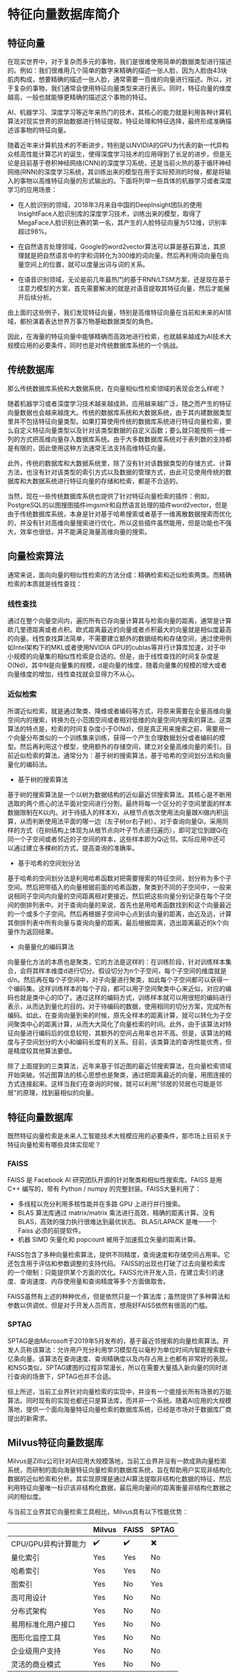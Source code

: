 # 特征向量数据库简介

## 特征向量
在现实世界中，对于复杂而多元的事物，我们是很难使用简单的数据类型进行描述的。例如：我们很难用几个简单的数字来精确的描述一张人脸，因为人脸由43块肌肉构成，想要精确的描述一张人脸，通常需要一百维的向量进行描述。所以，对于复杂的事物，我们通常会使用特征向量类型来进行表示。同时，特征向量的维度越高，一般也就能够更精确的描述这个事物的特征。

AI、机器学习、深度学习等近年来热门的技术，其核心的能力就是利用各种计算机算法对现实世界的原始数据进行特征提取，特征处理和特征选择，最终形成准确描述该事物的特征向量。

随着近年来计算机技术的不断进步，特别是以NVIDIA的GPU为代表的新一代异构众核高性能计算芯片的诞生，使得深度学习技术的应用得到了长足的进步。但是无论是目前基于卷积神经网络(CNN)的深度学习系统，还是当前火热的基于循环神经网络(RNN)的深度学习系统，其训练出来的模型在用于实际预测的时候，都是将输入的事物以高维特征向量的形式输出的。下面将列举一些具体的机器学习或者深度学习的应用场景：

- 在人脸识别的领域，2018年3月来自中国的DeepInsight团队的使用InsightFace人脸识别库的深度学习技术，训练出来的模型，取得了MegaFace人脸识别比赛的第一名，其产生的人脸特征向量为512维，识别率超过98%。

- 在自然语言处理领域，Google的word2vector算法可以算是基石算法，其原理就是把自然语言中的字和词转化为300维的词向量。然后再利用词向量在向量空间上的位置，就可以度量出词与词的关系。

- 在语音识别领域，无论是前几年最热门的基于RNN/LTSM方案，还是现在基于注意力模型的方案，首先需要解决的就是对语音提取其特征向量，然后才能展开后续分析。

由上面的这些例子，我们发现特征向量，特别是高维特征向量在当前和未来的AI领域，都扮演着表达世界万事万物基础数据类型的角色。

因此，在海量的特征向量中能够精确而高效地进行检索，也就越来越成为AI技术大规模应用的必要条件，同时也是对传统数据库系统的一个挑战。

## 传统数据库
那么传统数据库系统和大数据系统，在向量相似性检索领域的表现会怎么样呢？

随着机器学习或者深度学习技术越来越成熟，应用越来越广泛，随之而产生的特征向量数据也会越来越庞大。传统的数据库系统和大数据系统，由于其内建数据类型里并不包括特征向量类型。如果打算使用传统的数据库系统进行特征向量检索，要么自定义特征向量类型以及针对该类型数据的自定义函数；要么就只能按照一维一列的方式把高维向量存入数据库系统。由于大多数数据库系统对于表列数的支持都是有限的，因此使用这种方法通常无法支持高维特征向量。

此外，传统的数据库和大数据系统里，除了没有针对该数据类型的存储方式、计算方法，也没有针对该类型的索引方式以及数据的管理方式，由此可见使用传统的数据库和大数据系统进行特征向量的存储和检索，都是不合适的。

当然，现在一些传统数据库系统也提供了针对特征向量检索的插件：例如，PostgreSQL的以图搜图插件imgsmlr和自然语言处理的插件word2vector，但是由于传统数据库系统，本身是针对基于哈希搜索或者基于一维离散数据搜索而优化的，并没有针对高维向量搜索进行优化，所以这些插件虽然能用，但是功能也不强大，效率也很低，并不能满足海量高维向量的搜索。

## 向量检索算法
通常来说，面向向量的相似性检索的方法分成：精确检索和近似检索两类。而精确检索的本质就是线性查找：

### 线性查找

通过在整个向量空间内，遍历所有已存向量计算其与检索向量的距离，通常是计算欧几里德距离或者点积。欧式距离最近的向量或者点积最大的向量就是相似度最高的向量。线性查找算法简单，不需要建立额外的数据结构和存储空间，通过使用例如Intel架构下的MKL或者使用NVIDIA GPU的cublas等并行计算库加速，对于中小规模的向量集的相似性检索是合适的。但是，由于线性查找的时间复杂度是O(Nd)，其中N是向量集的规模，d是向量的维度，随着向量集的规模的增大或者向量维度的增加，线性查找就会显得力不从心。

### 近似检索

所谓近似检索，就是通过聚类、降维或者编码等方式，将原来需要在全量高维向量空间内的搜索，转换为在小范围空间或者相对低维的向量空间内搜索的算法。这类算法的特点是，检索的时间复杂度小于O(Nd)，但是真正用来搜索之前，需要用一个向量分布类似的一个训练集来训练，获得一个产生合理数据划分或者编码的模型。然后再利用这个模型，使用额外的存储空间，建立对全量高维向量的索引。目前近似检索的算法，通常分为：基于树的搜索算法，基于哈希的空间划分法和向量量化的编码法。

- 基于树的搜索算法

基于树的搜索算法是一个以树为数据结构的近似最近邻搜索算法。其核心是不断用选取的两个质心的法平面对空间进行分割，最终将每一个区分的子空间里面的样本数据限制在K以内。对于待插入的样本Xi，从根节点依次使用法向量跟Xi做内积运算，从而判断使用法平面的哪一边（左子树or右子树）。对于查询向量Qi，采用同样的方式（在树结构上体现为从根节点向叶子节点递归遍历），即可定位到跟Qi在同一个子空间或者邻近的子空间的样本，这些样本即为Qi近邻。实际应用中还可以通过建立多棵树的方式，提高查询的准确率。

- 基于哈希的空间划分法

基于哈希的空间划分法是利用哈希函数对把需要搜索的特征空间，划分称为多个子空间。然后把带插入的向量根据前面的哈希函数，聚类到不同的子空间中，一般来说相同子空间内向量的空间距离相对更接近。然后把这些向量分别记录在每个子空间的倒排列表中。对于查询向量的来说，首先也是用哈希函数找到和这个向量最近的一个或多个子空间。然后再根据子空间中心点到该向量的距离，由近及远，计算其倒排列表中所有向量与查询向量的距离。最后根据距离，选出距离最近的k个向量作为返回结果。

- 向量量化的编码算法

向量量化方法的本质也是聚类，它的方法是这样的：在训练阶段，针对训练样本集合，会将其样本维度d进行切分。假设切分为n个子空间，每个子空间的维度就是d/n。然后再在每个子空间中，对子向量进行聚类，如此每个子空间都可以获得一个编码集。这样训练样本的每个子段，都可以用子空间聚类中心来近似，对应的编码也就是类中心的ID了。通过这样的编码方式，训练样本就可以用很短的编码进行表示，从而达到量化的目的。对于待编码的数据，使用相同的切分方案，完成所有编码。如此，在查询向量到来的时候，原先全样本的距离计算，就可以转化为子空间聚类中心的距离计算，从而大大简化了向量检索的时间。此外，由于该算法对特征向量进行编码后的信息较短，其额外的空间占用率也并不高。但是，该算法的精度与子空间划分的大小和编码长度有的关系。目前，该类算法的查询性能优秀，但是精度较其他算法要低。

除了上面提到的三类算法，近年来基于邻近图的最近邻搜索算法，在向量检索领域开始突破。邻近图算法的核心思想也是聚类，通过把距离最近的向量，用图连接的方式连接起来。这样当我们在查询的时候，就可以利用"邻居的邻居也可能是邻居"的原理，找到最相似的向量。

## 特征向量数据库
既然特征向量检索是未来人工智能技术大规模应用的必要条件，那市场上目前关于特征向量检索有哪些具体实现呢？

### FAISS

FAISS 是 Facebook AI 研究团队开源的针对聚类和相似性搜索库。FAISS 是用 C++ 编写的，带有 Python / numpy 的完整封装。FAISS大量利用了：

- 多线程以充分利用多核性能并在多路 GPU 上进行并行搜索。
- BLAS 算法库通过 matrix/matrix 乘法进行高效、精确的距离计算。没有 BLAS，高效的强力执行很难达到最优状态。 BLAS/LAPACK 是唯一一个 Faiss 必须的前提软件。
- 机器 SIMD 矢量化和 popcount 被用于加速孤立矢量的距离计算。

FAISS包含了多种向量检索算法，提供不同精度，查询速度和存储空间占用率。它还包含用于评估和参数调整的支持代码。 FAISS的出现也打破了过去向量检索库的一个限制：只能提供某个方面的优化。FAISS允许开发人员，在建立索引的速度、查询速度、内存使用量和查询精度等多个方面做取舍。

FAISS虽然有上述的种种优点，但是依然只是一个算法库；虽然提供了多种算法和参数以供调优，但是对于开发人员而言，想用好FAISS依然有很高的门槛。

### SPTAG

SPTAG是由Microsoft于2019年5月发布的，基于最近邻搜索的向量检索算法。开发人员称该算法：允许用户充分利用学习模型在以毫秒为单位时间内智能搜索数十亿条向量。该算法在查询速度、查询精确度以及内存占用上也都有非常好的表现。和NSG类似，SPTAG建图的过程非常漫长，所以在需要大量插入新向量的同时进行查询的场景下，SPTAG也并不合适。

综上所述，当前工业界针对向量检索的实现中，并没有一个能擅长所有场景的万能算法。同时现有的实现也都还只是算法库，而并非一个系统。随着AI应用的大规模落地，提供一个面向海量特征向量检索的数据库系统，已经是市场对于数据库厂商提出的新需求。

## Milvus特征向量数据库

Milvus是Zilliz公司针对AI应用大规模落地，当前工业界并没有一款成熟向量检索系统，而研制的面向海量特征向量检索的数据库系统，旨在帮助用户实现非结构化数据的近似检索和分析。其实现原理是通过AI算法提取非结构化数据的特征，然后利用特征向量唯一标识该非结构化数据，最后用向量间的距离衡量非结构化数据之间的相似度。

与当前工业界其它向量检索工具相比，Milvus具有以下性能优势：

|                   |Milvus    |  FAISS  |   SPTAG   |
|--------------------|----------|---------|-----------|
| CPU/GPU异构计算能力 |:heavy_check_mark:  |:heavy_check_mark: |:heavy_multiplication_x: |
| 量化索引           |   Yes     |  Yes    |    No     |
| 哈希索引           |   Yes     |  Yes    |    No     |
| 图索引             |  Yes      |  No     |   Yes    |
| 高可用设计         |   Yes     |  No      |    No    |
| 分布式架构         |   Yes     |   No     |    No    |
| 易用标准化用户接口  |    Yes    |   No     |    No    |
| 图形化监控工具      |    Yes    |   No     |    No    |
| 企业级用户支持      |    Yes    |   No     |    No    |
| 灵活的商业模式      |    Yes    |   No     |   No     |
 


